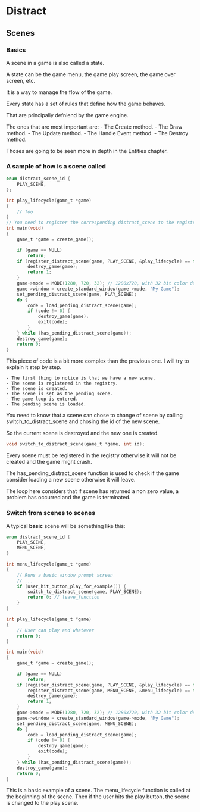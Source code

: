 # Distract

## Scenes

### Basics

A scene in a game is also called a state.

A state can be the game menu, the game play screen, the game over screen, etc.

It is a way to manage the flow of the game.

Every state has a set of rules that define how the game behaves.

That are principally defniend by the game engine.

The ones that are most important are:
	- The Create method.
	- The Draw method.
	- The Update method.
	- The Handle Event method.
	- The Destroy method.

Thoses are going to be seen more in depth in the Entities chapter.

### A sample of how is a scene called

```c
enum distract_scene_id {
	PLAY_SCENE,
};

int play_lifecycle(game_t *game)
{
    // foo
}
// You need to register the corresponding distract_scene to the registry.
int main(void)
{
    game_t *game = create_game();

    if (game == NULL)
        return;
    if (register_distract_scene(game, PLAY_SCENE, &play_lifecycle) == false) {
        destroy_game(game);
        return 1;
    }
    game->mode = MODE(1280, 720, 32); // 1280x720, with 32 bit color depth
    game->window = create_standard_window(game->mode, "My Game");
    set_pending_distract_scene(game, PLAY_SCENE);
    do {
        code = load_pending_distract_scene(game);
        if (code != 0) {
            destroy_game(game);
            exit(code);
        }
    } while (has_pending_distract_scene(game));
    destroy_game(game);
    return 0;
}
```

This piece of code is a bit more complex than the previous one.
I will try to explain it step by step.

    - The first thing to notice is that we have a new scene.
    - The scene is registered in the registry.
    - The scene is created.
    - The scene is set as the pending scene.
    - The game loop is entered.
    - The pending scene is loaded.

You need to know that a scene can chose to change of scene by calling switch_to_distract_scene and chosing the id of the new scene.

So the current scene is destroyed and the new one is created.
```c
void switch_to_distract_scene(game_t *game, int id);
```

Every scene must be registered in the registry otherwise it will not be created and the game might crash.

The has_pending_distract_scene function is used to check if the game consider loading a new scene otherwise it will leave.

The loop here considers that if scene has returned a non zero value, a problem has occurred and the game is terminated.

### Switch from scenes to scenes

A typical **basic** scene will be something like this:
```c
enum distract_scene_id {
    PLAY_SCENE,
	MENU_SCENE,
}

int menu_lifecycle(game_t *game)
{
    // Runs a basic window prompt screen
    // ...
    if (user_hit_button_play_for_example()) {
        switch_to_distract_scene(game, PLAY_SCENE);
        return 0; // leave_function
    }
}

int play_lifecycle(game_t *game)
{
    // User can play and whatever
    return 0;
}

int main(void)
{
    game_t *game = create_game();

    if (game == NULL)
        return;
    if (register_distract_scene(game, PLAY_SCENE, &play_lifecycle) == false ||
        register_distract_scene(game, MENU_SCENE, &menu_lifecycle) == false) {
        destroy_game(game);
        return 1;
    }
    game->mode = MODE(1280, 720, 32); // 1280x720, with 32 bit color depth
    game->window = create_standard_window(game->mode, "My Game");
    set_pending_distract_scene(game, MENU_SCENE);
    do {
        code = load_pending_distract_scene(game);
        if (code != 0) {
            destroy_game(game);
            exit(code);
        }
    } while (has_pending_distract_scene(game));
    destroy_game(game);
    return 0;
}
```
This is a basic example of a scene.
The menu_lifecycle function is called at the beginning of the scene.
Then if the user hits the play button, the scene is changed to the play scene.